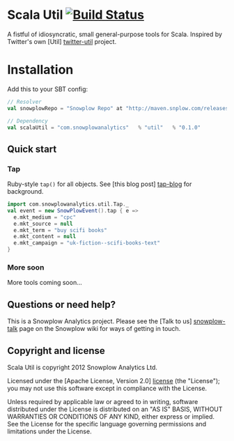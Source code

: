 # Scala Util [![Build Status](https://travis-ci.org/snowplow/scala-util.png)](https://travis-ci.org/snowplow/scala-util)

A fistful of idiosyncratic, small general-purpose tools for Scala. Inspired by Twitter's own [Util] [twitter-util] project.

# Installation

Add this to your SBT config:

```scala
// Resolver
val snowplowRepo = "Snowplow Repo" at "http://maven.snplow.com/releases/"

// Dependency
val scalaUtil = "com.snowplowanalytics"   % "util"   % "0.1.0" 
```

## Quick start

### Tap

Ruby-style `tap()` for all objects. See [this blog post] [tap-blog] for background.

```scala
import com.snowplowanalytics.util.Tap._
val event = new SnowPlowEvent().tap { e =>
  e.mkt_medium = "cpc"
  e.mkt_source = null
  e.mkt_term = "buy scifi books"
  e.mkt_content = null
  e.mkt_campaign = "uk-fiction--scifi-books-text"
}
```

### More soon

More tools coming soon...

## Questions or need help?

This is a Snowplow Analytics project. Please see the [Talk to us] [snowplow-talk]
page on the Snowplow wiki for ways of getting in touch.

## Copyright and license

Scala Util is copyright 2012 Snowplow Analytics Ltd.

Licensed under the [Apache License, Version 2.0] [license] (the "License");
you may not use this software except in compliance with the License.

Unless required by applicable law or agreed to in writing, software
distributed under the License is distributed on an "AS IS" BASIS,
WITHOUT WARRANTIES OR CONDITIONS OF ANY KIND, either express or implied.
See the License for the specific language governing permissions and
limitations under the License.

[twitter-util]: https://github.com/twitter/util
[semver]: http://semver.org/
[tap-blog]: http://www.naildrivin5.com/blog/2012/06/22/tap-versus-intermediate-variables.html
[license]: http://www.apache.org/licenses/LICENSE-2.0
[snowplow-talk]: https://github.com/snowplow/snowplow/wiki/Talk-to-us

